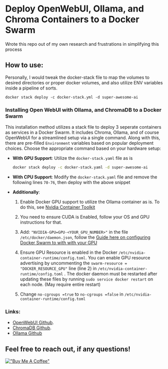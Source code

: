# Deploy OpenWebUI, Ollama, and Chroma Containers to a Docker Swarm

Wrote this repo out of my own research and frustrations in simplifying this process

## How to use:

Personally, I would tweak the docker-stack file to map the volumes to desired directories or proper docker volumes, and also utilize ENV variables inside a pipeline of sorts.

```
docker stack deploy -c docker-stack.yml -d super-awesome-ai

```

### Installing Open WebUI with Ollama, and ChromaDB to a Docker Swarm

This installation method utilizes a stack file to deploy 3 seperate containers as services in a Docker Swarm. It includes Chroma, Ollama, and of course OpenWebUI for a streamlined setup via a single command. Along with this, there are pre-filled `Environment` variables based on popular  deployment choices. Choose the appropriate command based on your hardware setup:


- **With GPU Support**:
  Utilize the `docker-stack.yaml` file as is
  
  ```bash
  docker stack deploy -c docker-stack.yaml -d super-awesome-ai
  ```

- **With CPU Support**:
  Modify the `docker-stack.yaml` file and remove the following lines `70-76`, then deploy with the above snippet

- **Additionally**:
  1. Enable Docker GPU support to utilize the Ollama container as is. To do this, see [Nvidia Container Toolkit](https://docs.nvidia.com/datacenter/cloud-native/container-toolkit/latest/install-guide.html " on Nvidia's site.") 

  2. You need to ensure CUDA is Enabled, follow your OS and GPU instructions for that.

  3. Add: `"NVIDIA-GPU=GPU-<YOUR_GPU_NUMBER>"` in the file `/etc/docker/daemon.json`, follow the [Guide here on configuring Docker Swarm to with with your GPU](https://gist.github.com/tomlankhorst/33da3c4b9edbde5c83fc1244f010815c#configuring-docker-to-work-with-your-gpus)

  4. Ensure GPU Resource is enabled in the Docker `/etc/nvidia-container-runtime/config.toml`. You can enable GPU resource advertising by uncommenting the `swarm-resource = "DOCKER_RESOURCE_GPU"` line (line 2) in `/etc/nvidia-container-runtime/config.toml` . The docker daemon must be restarted after updating these files by running `sudo service docker restart` on each node. (May require entire restart)

  5. Change `no-cgroups =true` to `no-cgroups =false` in `/etc/nvidia-container-runtime/config.toml` 



### Links:
- [OpenWebUI Github](https://github.com/open-webui/open-webui "User-friendly AI Interface for Ollama.").
- [ChromaDB Github](https://github.com/chroma-core/chroma "the AI-native open-source embedding database.").
- [Ollama Github](https://github.com/chroma-core/chroma "Get up and running with large language models.")


## Feel free to reach out, if any questions!

[!["Buy Me A Coffee"](https://www.buymeacoffee.com/assets/img/custom_images/orange_img.png)](https://https://buymeacoffee.com/dompolizzi)